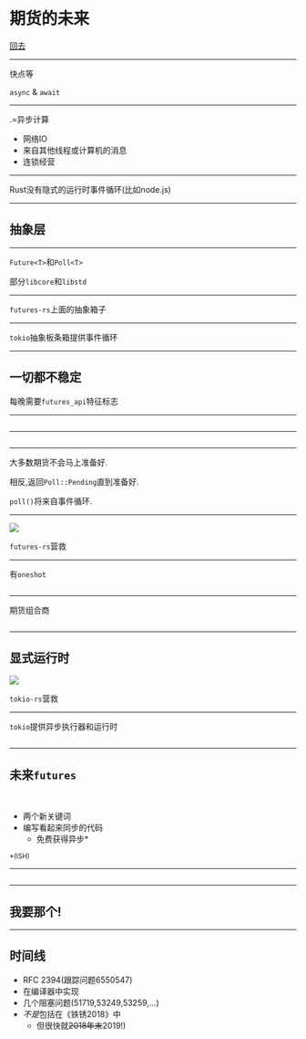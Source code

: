 # 期货的未来

[回去](toc/default.html)

---

快点等

`async` & `await`

---

.=异步计算

-   网络IO
-   来自其他线程或计算机的消息
-   连锁经营

---

Rust没有隐式的运行时事件循环(比如node.js)

---

## 抽象层

---

`Future<T>`和`Poll<T>`

部分`libcore`和`libstd`

---

`futures-rs`上面的抽象箱子

---

`tokio`抽象板条箱提供事件循环

---

## 一切都不稳定

每晚需要`futures_api`特征标志

---

<pre><code data-source="chapters/shared/code/future-futures/1.rs" data-trim="hljs rust" class="lang-rust"></code></pre>

---

<pre><code data-source="chapters/shared/code/future-futures/2.rs" data-trim="hljs rust" class="lang-rust"></code></pre>

---

大多数期货不会马上准备好.

相反,返回`Poll::Pending`直到准备好.

`poll()`将来自事件循环.

---

![](img/futures-rs-logo.svg)

`futures-rs`营救

---

有`oneshot`

<pre><code data-source="chapters/shared/code/future-futures/3.rs" data-trim="hljs rust" class="lang-rust"></code></pre>

---

期货组合商

<pre><code data-source="chapters/shared/code/future-futures/4.rs" data-trim="hljs rust" class="lang-rust"></code></pre>

---

## 显式运行时

![](img/tokio.jpg)

`tokio-rs`营救

---

`tokio`提供异步执行器和运行时

<pre><code data-source="chapters/shared/code/future-futures/5.rs" data-trim="hljs rust" class="lang-rust"></code></pre>

---

## 未来`futures`

<br/>

-   两个新关键词
-   编写看起来同步的代码
    -   免费获得异步\*

<small>\*(ISH)</small>

---

<pre><code data-source="chapters/shared/code/future-futures/6.rs" data-trim="hljs rust" class="lang-rust"></code></pre>

---

## 我要那个!

---

## 时间线

-   RFC 2394(跟踪问题6550547)
-   在编译器中实现
-   几个阻塞问题(51719,53249,53259,…)
-   *不是*包括在《铁锈2018》中
    -   但很快就~~2018年末~~2019!)
